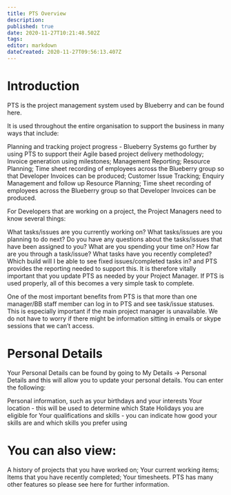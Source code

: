 ```yaml
---
title: PTS Overview
description: 
published: true
date: 2020-11-27T10:21:48.502Z
tags: 
editor: markdown
dateCreated: 2020-11-27T09:56:13.407Z
---
```


# Introduction

PTS is the project management system used by Blueberry and can be found here.

It is used throughout the entire organisation to support the business in many ways that include:

Planning and tracking project progress - Blueberry Systems go further by using PTS to support their Agile based project delivery methodology;
Invoice generation using milestones;
Management Reporting;
Resource Planning;
Time sheet recording of employees across the Blueberry group so that Developer Invoices can be produced;
Customer Issue Tracking;
Enquiry Management and follow up
Resource Planning;
Time sheet recording of employees across the Blueberry group so that Developer Invoices can be produced.


For Developers that are working on a project, the Project Managers need to know several things:

What tasks/issues are you currently working on?
What tasks/issues are you planning to do next?
Do you have any questions about the tasks/issues that have been assigned to you?
What are you spending your time on?
How far are you through a task/issue?
What tasks have you recently completed?
Which build will I be able to see fixed issues/completed tasks in?
and PTS provides the reporting needed to support this. It is therefore vitally important that you update PTS as needed by your Project Manager. If PTS is used properly, all of this becomes a very simple task to complete.

One of the most important benefits from PTS is that more than one manager/BB staff member can log in to PTS and see task/issue statuses. This is especially important if the main project manager is unavailable. We do not have to worry if there might be information sitting in emails or skype sessions that we can’t access.

# Personal Details
Your Personal Details can be found by going to My Details -> Personal Details and this will allow you to update your personal details. You can enter the following:

Personal information, such as your birthdays and your interests
Your location - this will be used to determine which State Holidays you are eligible for
Your qualifications and skills - you can indicate how good your skills are and which skills you prefer using

# You can also view:

A history of projects that you have worked on;
Your current working items;
Items that you have recently completed;
Your timesheets.
PTS has many other features so please see here for further information.
